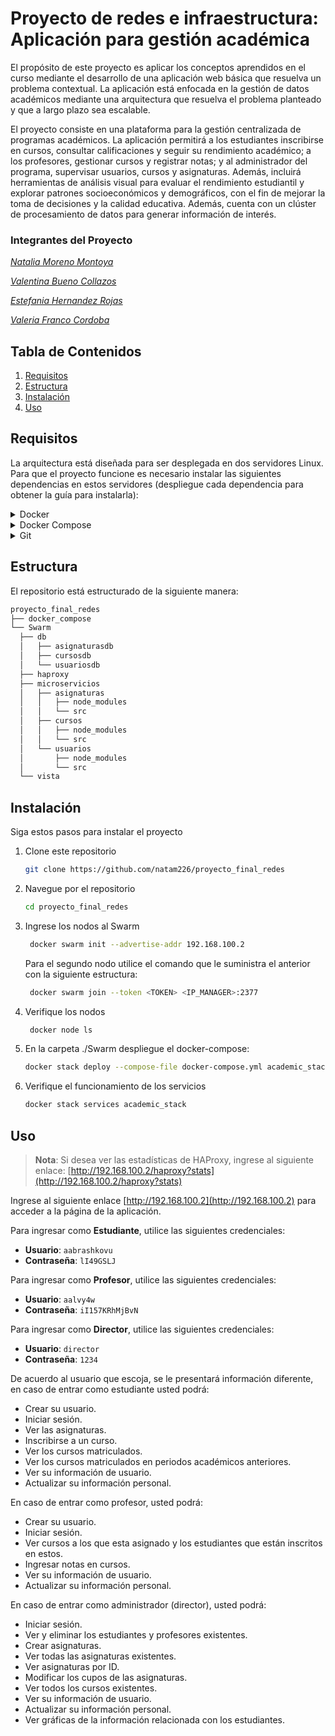 # Proyecto de redes e infraestructura: Aplicación para gestión académica
El propósito de este proyecto es aplicar los conceptos aprendidos en el curso mediante el desarrollo de una aplicación web básica que resuelva un problema contextual. La aplicación está enfocada en la gestión de datos académicos mediante una arquitectura que resuelva el problema planteado y que a largo plazo sea escalable. 

El proyecto consiste en una plataforma para la gestión centralizada de programas académicos. La aplicación permitirá a los estudiantes inscribirse en cursos, consultar calificaciones y seguir su rendimiento académico; a los profesores, gestionar cursos y registrar notas; y al administrador del programa, supervisar usuarios, cursos y asignaturas. Además, incluirá herramientas de análisis visual para evaluar el rendimiento estudiantil y explorar patrones socioeconómicos y demográficos, con el fin de mejorar la toma de decisiones y la calidad educativa. Además, cuenta con un clúster de procesamiento de datos para generar información de interés. 

### Integrantes del Proyecto
*[Natalia Moreno Montoya](https://github.com/natam226)*

*[Valentina Bueno Collazos](https://github.com/valentinabc19)*

*[Estefania Hernandez Rojas](https://github.com/HEstefaniaR)*

*[Valeria Franco Cordoba](https://github.com/Hola12334)*

## Tabla de Contenidos
1. [Requisitos](https://github.com/natam226/proyecto_final_redes?tab=readme-ov-file#requisitos)
2. [Estructura](https://github.com/natam226/proyecto_final_redes?tab=readme-ov-file#estructura)
3. [Instalación](https://github.com/natam226/proyecto_final_redes?tab=readme-ov-file#instalación)
4. [Uso](https://github.com/natam226/proyecto_final_redes?tab=readme-ov-file#uso)

## Requisitos
La arquitectura está diseñada para ser desplegada en dos servidores Linux. Para que el proyecto funcione es necesario instalar las siguientes dependencias en estos servidores (despliegue cada dependencia para obtener la guía para instalarla): 

<details>
<summary>Docker</summary>

  Actualice su lista de paquetes existente
  ```bash
            sudo apt update
            sudo apt install apt-transport-https ca-certificates curl software-properties-common
            
  ```
  instale algunos paquetes de requisitos previos que permitan a apt usar paquetes a través de HTTPS:
  ```bash
        curl -fsSL https://download.docker.com/linux/ubuntu/gpg | sudo apt-key add -
          
  ```
  Agregue el repositorio Docker a las fuentes APT:
  ```bash
        sudo add-apt-repository "deb [arch=amd64] https://download.docker.com/linux/ubuntu focal stable"
        
   ```
  Actualice de nuevo el paquete de base de datos
  ```bash
  sudo apt update    
   ```
  Instale Docker
  ```bash
  sudo apt install docker-ce
  sudo systemctl status docker      
   ```

</details>

<details>
<summary>Docker Compose</summary>

Instale Docker compose y establezca permisos para usar el comando docker-compose
  ```bash
      sudo curl -L "https://github.com/docker/compose/releases/download/1.26.0/docker-compose-$(uname -s)-$(uname -m)" -o /usr/local/bin/docker-compose
      sudo chmod +x /usr/local/bin/docker-compose
   ```

</details>

<details>
<summary>Git</summary>

Instale git
  ```bash
  sudo apt update
  sudo apt install git

   ```

</details>

## Estructura
El repositorio está estructurado de la siguiente manera: 
  ```bash
  proyecto_final_redes
├── docker_compose
└── Swarm
    ├── db
    │   ├── asignaturasdb
    │   ├── cursosdb
    │   └── usuariosdb
    ├── haproxy
    ├── microservicios
    │   ├── asignaturas
    │   │   ├── node_modules
    │   │   └── src
    │   ├── cursos
    │   │   ├── node_modules
    │   │   └── src
    │   └── usuarios
    │       ├── node_modules
    │       └── src
    └── vista

   ```
## Instalación
  Siga estos pasos para instalar el proyecto
  1. Clone este repositorio
      ```bash
      git clone https://github.com/natam226/proyecto_final_redes
       ```
  2. Navegue por el repositorio 
      ```bash
      cd proyecto_final_redes
       ```
  3. Ingrese los nodos al Swarm
     ```bash
      docker swarm init --advertise-addr 192.168.100.2
       ```
     Para el segundo nodo utilice el comando que le suministra el anterior con la siguiente estructura:
     ```bash
      docker swarm join --token <TOKEN> <IP_MANAGER>:2377
       ```
  4. Verifique los nodos
     ```bash
      docker node ls
       ```
  6. En la carpeta ./Swarm despliegue el docker-compose:
     ```bash
     docker stack deploy --compose-file docker-compose.yml academic_stack
      ```
  8. Verifique el funcionamiento de los servicios
     ```bash
     docker stack services academic_stack
      ```

## Uso
  > **Nota**: Si desea ver las estadísticas de HAProxy, ingrese al siguiente enlace: [http://192.168.100.2/haproxy?stats](http://192.168.100.2/haproxy?stats)
  
  Ingrese al siguiente enlace [http://192.168.100.2](http://192.168.100.2) para acceder a la página de la aplicación.
  
Para ingresar como **Estudiante**, utilice las siguientes credenciales:

- **Usuario**: `aabrashkovu`
- **Contraseña**: `lI49GSLJ`

Para ingresar como **Profesor**, utilice las siguientes credenciales:

- **Usuario**: `aalvy4w`
- **Contraseña**: `iI157KRhMjBvN`

Para ingresar como **Director**, utilice las siguientes credenciales:

- **Usuario**: `director`
- **Contraseña**: `1234`

De acuerdo al usuario que escoja, se le presentará información diferente, en caso de entrar como estudiante usted podrá: 

- Crear su usuario.
- Iniciar sesión.
- Ver las asignaturas.
- Inscribirse a un curso.
- Ver los cursos matriculados.
- Ver los cursos matriculados en periodos académicos anteriores.
- Ver su información de usuario.
- Actualizar su información personal.

En caso de entrar como profesor, usted podrá: 

- Crear su usuario.
- Iniciar sesión.
- Ver cursos a los que esta asignado y los estudiantes que están inscritos en estos.
- Ingresar notas en cursos.
- Ver su información de usuario.
- Actualizar su información personal.

En caso de entrar como administrador (director), usted podrá: 

- Iniciar sesión.
- Ver y eliminar los estudiantes y profesores existentes.
- Crear asignaturas.
- Ver todas las asignaturas existentes.
- Ver asignaturas por ID.
- Modificar los cupos de las asignaturas.
- Ver todos los cursos existentes.
- Ver su información de usuario.
- Actualizar su información personal.
- Ver gráficas de la información relacionada con los estudiantes. 
